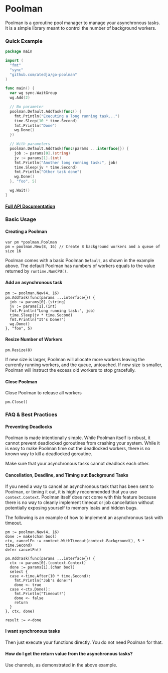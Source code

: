 # Poolman

Poolman is a goroutine pool manager to manage your asynchronous tasks.
It is a simple library meant to control the number of background workers.

### Quick Example

```go
package main

import (
  "fmt"
  "sync"
  "github.com/atedja/go-poolman"
)

func main() {
  var wg sync.WaitGroup
  wg.Add(2)

  // No parameter
  poolman.Default.AddTask(func() {
    fmt.Println("Executing a long running task...")
    time.Sleep(10 * time.Second)
    fmt.Println("Done")
    wg.Done()
  })

  // With parameters
  poolman.Default.AddTask(func(params ...interface{}) {
    job := params[0].(string)
    jv := params[1].(int)
    fmt.Println("Another long running task:", job)
    time.Sleep(jv * time.Second)
    fmt.Println("Other task done")
    wg.Done()
  }, "foo", 5)

  wg.Wait()
}
```

#### [Full API Documentation](https://godoc.org/github.com/atedja/go-poolman)

### Basic Usage

#### Creating a Poolman

    var pm *poolman.Poolman
    pm = poolman.New(8, 16) // Create 8 background workers and a queue of size 16

Poolman comes with a basic Poolman `Default`, as shown in the example above. The default Poolman has numbers of workers equals to the value returned by `runtime.NumCPU()`.

#### Add an asynchronous task

    pm := poolman.New(4, 16)
    pm.AddTask(func(params ...interface{}) {
      job := params[0].(string)
      jv := params[1].(int)
      fmt.Println("Long running task:", job)
      time.Sleep(jv * time.Second)
      fmt.Println("It's Done!")
      wg.Done()
    }, "foo", 5)

#### Resize Number of Workers

    pm.Resize(8)

If new size is larger, Poolman will allocate more workers leaving the currently running workers, and the queue, untouched.
If new size is smaller, Poolman will instruct the excess old workers to stop gracefully.

#### Close Poolman

Close Poolman to release all workers

    pm.Close()


### FAQ & Best Practices

#### Preventing Deadlocks

Poolman is made intentionally simple.  While Poolman itself is robust, it cannot prevent deadlocked goroutines from crashing your system.
While it is easy to make Poolman time out the deadlocked workers, there is no known way to kill a deadlocked goroutine.

Make sure that your asynchronous tasks cannot deadlock each other.

#### Cancellation, Deadline, and Timing out Background Tasks

If you need a way to cancel an asynchronous task that has been sent to Poolman, or timing it out, it is highly recommended that you use
`context.Context`.  Poolman itself does not come with this feature because there is no way to cleanly implement timeout or job cancellation
without potentially exposing yourself to memory leaks and hidden bugs.

The following is an example of how to implement an asynchronous task with timeout.

    pm := poolman.New(4, 16)
    done := make(chan bool)
    ctx, cancelFn := context.WithTimeout(context.Background(), 5 * time.Second)
    defer cancelFn()
    
    pm.AddTask(func(params ...interface{}) {
      ctx := params[0].(context.Context)
      done := params[1].(chan bool)
      select {
      case <-time.After(10 * time.Second):
        fmt.Println("Job's done!")
        done <- true
      case <-ctx.Done():
        fmt.Println("Timeout!")
        done <- false
        return
      }
    }, ctx, done)
    
    result := <-done

#### I want synchronous tasks

Then just execute your functions directly. You do not need Poolman for that.

#### How do I get the return value from the asynchronous tasks?

Use channels, as demonstrated in the above example.
